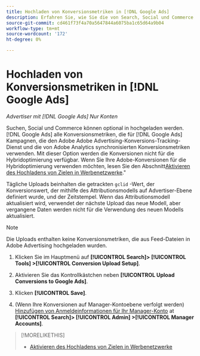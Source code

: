 ```yaml
---
title: Hochladen von Konversionsmetriken in [!DNL Google Ads]
description: Erfahren Sie, wie Sie die von Search, Social und Commerce verfolgten Konversionsmetriken in [!DNL Google Ads].
source-git-commit: cd461f73f4a70a5647844a6075ba1c65d64a9b04
workflow-type: tm+mt
source-wordcount: '172'
ht-degree: 0%

---
```


# Hochladen von Konversionsmetriken in [!DNL Google Ads]

*Advertiser mit [!DNL Google Ads] Nur Konten*

Suchen, Social und Commerce können optional in hochgeladen werden. [!DNL Google Ads] alle Konversionsmetriken, die für [!DNL Google Ads] Kampagnen, die den Adobe Adobe Advertising-Konversions-Tracking-Dienst und die von Adobe Analytics synchronisierten Konversionsmetriken verwenden. Mit dieser Option werden die Konversionen nicht für die Hybridoptimierung verfügbar. Wenn Sie Ihre Adobe-Konversionen für die Hybridoptimierung verwenden möchten, lesen Sie den Abschnitt[Aktivieren des Hochladens von Zielen in Werbenetzwerke](objective-upload-to-networks.md).&quot;

Tägliche Uploads beinhalten die getrackten `gclid` -Wert, der Konversionswert, der mithilfe des Attributionsmodells auf Advertiser-Ebene definiert wurde, und der Zeitstempel. Wenn das Attributionsmodell aktualisiert wird, verwendet der nächste Upload das neue Modell, aber vergangene Daten werden nicht für die Verwendung des neuen Modells aktualisiert.

>[!NOTE]
>
>Die Uploads enthalten keine Konversionsmetriken, die aus Feed-Dateien in Adobe Advertising hochgeladen wurden.

1. Klicken Sie im Hauptmenü auf **[!UICONTROL Search]> [!UICONTROL Tools] >[!UICONTROL Conversion Upload Setup]**.

1. Aktivieren Sie das Kontrollkästchen neben **[!UICONTROL Upload Conversions to Google Ads]**.

1. Klicken **[!UICONTROL Save]**.

1. (Wenn Ihre Konversionen auf Manager-Kontoebene verfolgt werden) [Hinzufügen von Anmeldeinformationen für Ihr Manager-Konto](/help/search-social-commerce/admin/manager-accounts.md) at **[!UICONTROL Search]> [!UICONTROL Admin] >[!UICONTROL Manager Accounts]**.

>[!MORELIKETHIS]
>
>* [Aktivieren des Hochladens von Zielen in Werbenetzwerke](objective-upload-to-networks.md)

